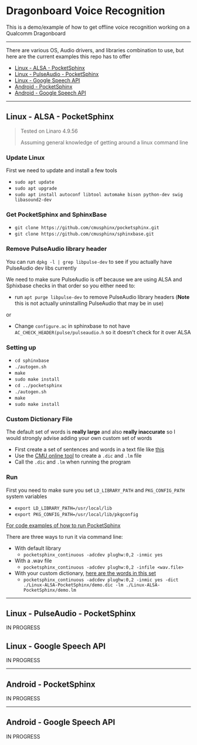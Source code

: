 # Dragonboard Voice Recognition

This is a demo/example of how to get offline voice recognition working on a Qualcomm Dragonboard

***

There are various OS, Audio drivers, and libraries combination to use, but here are the current examples this repo has to offer

- [Linux - ALSA - PocketSphinx](#linux---alsa---pocketsphinx)
- [Linux - PulseAudio - PocketSphinx](#linux---pulseaudio---pocketsphinx)
- [Linux - Google Speech API](#linux---google-speech-api)
- [Android - PocketSphinx](#android---pocketsphinx)
- [Android - Google Speech API](#android---google-speech-api)

***

## Linux - ALSA - PocketSphinx

> Tested on Linaro 4.9.56
>
> Assuming general knowledge of getting around a linux command line

### Update Linux

First we need to update and install a few tools

- `sudo apt update`
- `sudo apt upgrade`
- `sudo apt install autoconf libtool automake bison python-dev swig libasound2-dev`

### Get PocketSphinx and SphinxBase

- `git clone https://github.com/cmusphinx/pocketsphinx.git`
- `git clone https://github.com/cmusphinx/sphinxbase.git`

### Remove PulseAudio library header

You can run `dpkg -l | grep libpulse-dev` to see if you actually have PulseAudio dev libs currently

We need to make sure PulseAudio is off because we are using ALSA and Sphixbase checks in that order so you either need to:

- run `apt purge libpulse-dev` to remove PulseAudio library headers (**Note** this is not actually uninstalling PulseAudio that may be in use)

or

- Change `configure.ac` in sphinxbase to not have `AC_CHECK_HEADER(pulse/pulseaudio.h` so it doesn't check for it over ALSA

### Setting up

- `cd sphinxbase`
- `./autogen.sh`
- `make`
- `sudo make install`
- `cd ../pocketsphinx`
- `./autogen.sh`
- `make`
- `sudo make install`

### Custom Dictionary File

The default set of words is **really large** and also **really inaccurate** so I would strongly advise adding your own custom set of words

- First create a set of sentences and words in a text file like [this](Linux-ALSA-PocketSphinx/demo_word_list.txt)
- Use the [CMU online tool](http://www.speech.cs.cmu.edu/tools/lmtool-new.html) to create a `.dic` and `.lm` file
- Call the `.dic` and `.lm` when running the program

### Run

First you need to make sure you set `LD_LIBRARY_PATH` and `PKG_CONFIG_PATH` system variables

- `export LD_LIBRARY_PATH=/usr/local/lib`
- `export PKG_CONFIG_PATH=/usr/local/lib/pkgconfig`

[For code examples of how to run PocketSphinx](Linux-ALSA-PocketSphinx)

There are three ways to run it via command line:

- With default library
	- `pocketsphinx_continuous -adcdev plughw:0,2 -inmic yes`
- With a .wav file
	- `pocketsphinx_continuous -adcdev plughw:0,2 -infile <wav.file>`
- With your custom dictionary, [here are the words in this set](Linux-ALSA-PocketSphinx/demo_word_list.txt)
	- `pocketsphinx_continuous -adcdev plughw:0,2 -inmic yes -dict ./Linux-ALSA-PocketSphinx/demo.dic -lm ./Linux-ALSA-PocketSphinx/demo.lm`

***

## Linux - PulseAudio - PocketSphinx

IN PROGRESS

## Linux - Google Speech API

IN PROGRESS

***

## Android - PocketSphinx

IN PROGRESS

***

## Android - Google Speech API

IN PROGRESS

